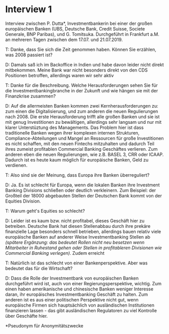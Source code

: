 # Interview 1
Interview zwischen P. Dutta*, Investmentbankerin bei einer der großen europäischen Banken (UBS, Deutsche Bank, Credit Suisse, Societe Generale, BNP Paribas), und G. Tomitsuka.
Durchgeführt in Frankfurt a.M. an mehreren Tagen zwischen dem 17.07. und 21.07.2019.

T: Danke, dass Sie sich die Zeit genommen haben. Können Sie erzählen, was 2008 passiert ist?

D: Damals saß ich im Backoffice in Indien und habe davon leider nicht direkt mitbekommen. Meine Bank war nicht besonders direkt von den CDS Positionen betroffen, allerdings waren wir sehr aktiv 

T: Danke für die Beschreibung. Welche Herausforderungen sehen Sie für die Investmentbankingbranche in der Zukunft und wie
 hängen sie mit der Finanzkrise zusammen?
 
D: Auf die allermeisten Banken kommen zwei Kernherausforderungen zu: zum einen die Digitalisierung, und zum anderen die neuen Regulierungen nach 2008. Die erste Herausforderung trifft alle großen Banken und sie ist mit genug Investitionen zu bewältigen, allerdings sehr langsam und nur mit klarer Unterstüztung des Managements. Das Problem hier ist dass traditionelle Banken wegen ihrer komplexen internen Strukturen, Compliance-Abteilungen und Mangel an Ressourcen für große Investitionen es nicht schaffen, mit den neuen Fintechs mitzuhalten und dadurch Teil ihres zumeist profitablen Commercial Banking Geschäftes verlieren.
Zum anderen eben die neuen Regulierungen, wie z.B. BASEL 3, CRR oder ICAAP. Dadurch ist es heute kaum möglich für europäische Banken, Geld zu verdienen.
 
T: Also sind sie der Meinung, dass Europa ihre Banken überreguliert?

D: Ja. Es ist schlecht für Europa, wenn die lokalen Banken ihre Investment Banking Divisions schließen oder deutlich verkleinern. Zum Beispiel: der Großteil der 18000 abgebauten Stellen der Deutschen Bank kommt von der Equities Division.

T: Warum geht's Equities so schlecht?

D: Leider ist es kaum bzw. nicht profitabel, dieses Geschäft hier zu betreiben. Deutsche Bank hat diesen Stellenabbau durch ihre prekäre finanzielle Lage besonders schnell betrieben, allerdings bauen relativ viele europäische Banken auf anderer Weise Investmentbanking Stellen ab _(spätere Ergänzung: das bedeutet Rollen nicht neu besetzen wenn Mitarbeiter in Ruhestand gehen oder Stellen in profitableren Divisionen wie Commercial Banking verlegen)_. Zudem erreicht 

T: Natürlich ist das schlecht von einer Bankenperspektive. Aber was bedeutet das für die Wirtschaft?

D: Dass die Rolle der Investmentbank von europäischen Banken durchgeführt wird ist, auch von einer Regierungsperspektive, wichtig. Zum einen haben amerikanische und chinesische Banken weniger Interesse daran, ihr europäisches Investmentbanking Geschäft zu halten. Zum anderen ist es aus einer politischen Perspektive nicht gut, wenn europäische Firmen sich hauptsächlich von ausländischen Institutionen finanzieren lassen - das gibt ausländischen Regulatoren zu viel Kontrolle über Geschäfte hier.



*Pseudonym für Anonymitätszwecke
